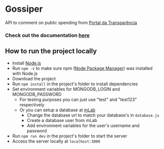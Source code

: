# Gossiper
API to comment on public spending from [Portal da Transparência](http://www.portaltransparencia.gov.br/despesas/favorecido?ordenarPor=valor&direcao=desc)

### Check out the documentation [here](https://documenter.getpostman.com/view/2558796/RzfmGSoh)

## How to run the project locally
- Install [Node.js](https://nodejs.org/)
- Run `npm -v` to make sure npm ([Node Package Manager](https://www.npmjs.com/)) was installed with Node.js
- Download the project
- Run `npm install` in the project's folder to install dependencies
- Set environment variables for MONGODB_LOGIN and MONGODB_PASSWORD
  - For testing purposes you can just use "test" and  "test123" respectively
  - Or you can setup a database at [mLab](https://mlab.com/)
    - Change the database url to match your database's in `database.js`
    - Create a database user from mLab
    - Add environment variables for the user's username and password
- Run `npm run dev` in the project's folder to start the server
- Access the server locally at `localhost:3000`
